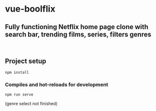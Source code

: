 # vue-boolflix

## Fully functioning Netflix home page clone with search bar, trending films, series, filters genres
<br>

## Project setup
```
npm install
```

### Compiles and hot-reloads for development
```
npm run serve
```
(genre select not finished)
